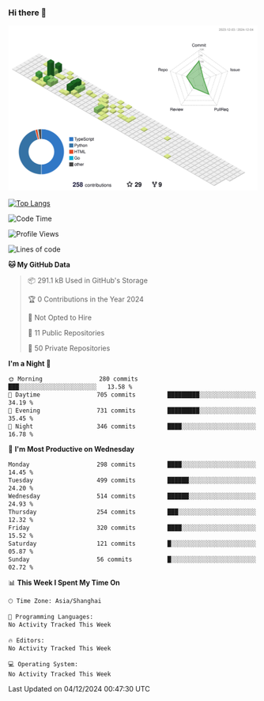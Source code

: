 ### Hi there 👋

![](./profile-3d-contrib/profile-green-animate.svg)

 

[![Top Langs](https://github-readme-stats.vercel.app/api/top-langs/?username=fly2tomato)](https://github.com/anuraghazra/github-readme-stats)


 

<!--START_SECTION:waka-->
![Code Time](http://img.shields.io/badge/Code%20Time-5%20hrs%2042%20mins-blue)

![Profile Views](http://img.shields.io/badge/Profile%20Views-0-blue)

![Lines of code](https://img.shields.io/badge/From%20Hello%20World%20I%27ve%20Written-522.1%20thousand%20lines%20of%20code-blue)

**🐱 My GitHub Data** 

> 📦 291.1 kB Used in GitHub's Storage 
 > 
> 🏆 0 Contributions in the Year 2024
 > 
> 🚫 Not Opted to Hire
 > 
> 📜 11 Public Repositories 
 > 
> 🔑 50 Private Repositories 
 > 
**I'm a Night 🦉** 

```text
🌞 Morning                280 commits         ███░░░░░░░░░░░░░░░░░░░░░░   13.58 % 
🌆 Daytime                705 commits         █████████░░░░░░░░░░░░░░░░   34.19 % 
🌃 Evening                731 commits         █████████░░░░░░░░░░░░░░░░   35.45 % 
🌙 Night                  346 commits         ████░░░░░░░░░░░░░░░░░░░░░   16.78 % 
```
📅 **I'm Most Productive on Wednesday** 

```text
Monday                   298 commits         ████░░░░░░░░░░░░░░░░░░░░░   14.45 % 
Tuesday                  499 commits         ██████░░░░░░░░░░░░░░░░░░░   24.20 % 
Wednesday                514 commits         ██████░░░░░░░░░░░░░░░░░░░   24.93 % 
Thursday                 254 commits         ███░░░░░░░░░░░░░░░░░░░░░░   12.32 % 
Friday                   320 commits         ████░░░░░░░░░░░░░░░░░░░░░   15.52 % 
Saturday                 121 commits         █░░░░░░░░░░░░░░░░░░░░░░░░   05.87 % 
Sunday                   56 commits          █░░░░░░░░░░░░░░░░░░░░░░░░   02.72 % 
```


📊 **This Week I Spent My Time On** 

```text
🕑︎ Time Zone: Asia/Shanghai

💬 Programming Languages: 
No Activity Tracked This Week

🔥 Editors: 
No Activity Tracked This Week

💻 Operating System: 
No Activity Tracked This Week
```


 Last Updated on 04/12/2024 00:47:30 UTC
<!--END_SECTION:waka-->
